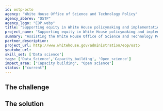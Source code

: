 ```yaml
---
id: ostp-octo
agency: "White House Office of Science and Technology Policy"
agency_abbrev: "OSTP"
agency_logo: "EOP.webp"
title: "Supporting equity in White House policymaking and implementation"
project_name: "Supporting equity in White House policymaking and implementation"
summary: "Assisting the White House Office of Science and Technology Policy's Office of the Chief Technology Officer in increasing equity in and access to government services by applying statistical and analytics methods and tools to automate data processes and inform policy and policy processes."
partner_description: 
project_url: http://www.whitehouse.gov/administration/eop/ostp
youtube_url: 
skill_set: ['Data science']
tags: ['Data_Science','Capacity_building', 'Open_science']
impact_area: ["Capacity building", "Open science"]
status: ["current"]
---
```


## The challenge



## The solution 
